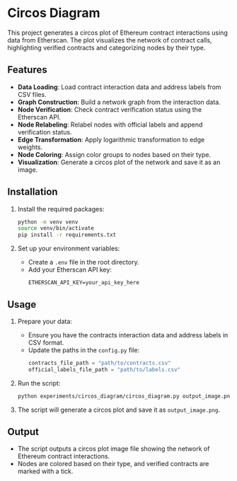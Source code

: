 # Circos Diagram

This project generates a circos plot of Ethereum contract interactions using data from Etherscan. The plot visualizes the network of contract calls, highlighting verified contracts and categorizing nodes by their type.

## Features

- **Data Loading**: Load contract interaction data and address labels from CSV files.
- **Graph Construction**: Build a network graph from the interaction data.
- **Node Verification**: Check contract verification status using the Etherscan API.
- **Node Relabeling**: Relabel nodes with official labels and append verification status.
- **Edge Transformation**: Apply logarithmic transformation to edge weights.
- **Node Coloring**: Assign color groups to nodes based on their type.
- **Visualization**: Generate a circos plot of the network and save it as an image.


## Installation

1. Install the required packages:
   ```bash
   python -m venv venv
   source venv/bin/activate
   pip install -r requirements.txt
   ```

2. Set up your environment variables:
   - Create a `.env` file in the root directory.
   - Add your Etherscan API key:
     ```
     ETHERSCAN_API_KEY=your_api_key_here
     ```

## Usage

1. Prepare your data:
   - Ensure you have the contracts interaction data and address labels in CSV format.
   - Update the paths in the `config.py` file:
     ```python
     contracts_file_path = "path/to/contracts.csv"
     official_labels_file_path = "path/to/labels.csv"
     ```

2. Run the script:
   ```bash
   python experiments/circos_diagram/circos_diagram.py output_image.png
   ```

3. The script will generate a circos plot and save it as `output_image.png`.

## Output

- The script outputs a circos plot image file showing the network of Ethereum contract interactions.
- Nodes are colored based on their type, and verified contracts are marked with a tick.
